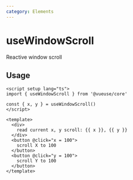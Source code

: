 ```yaml
---
category: Elements
---
```


# useWindowScroll

Reactive window scroll

## Usage

```vue
<script setup lang="ts">
import { useWindowScroll } from '@vueuse/core'

const { x, y } = useWindowScroll()
</script>

<template>
  <div>
    read current x, y scroll: {{ x }}, {{ y }}
  </div>
  <button @click="x = 100">
    scroll X to 100
  </button>
  <button @click="y = 100">
    scroll Y to 100
  </button>
</template>
```
